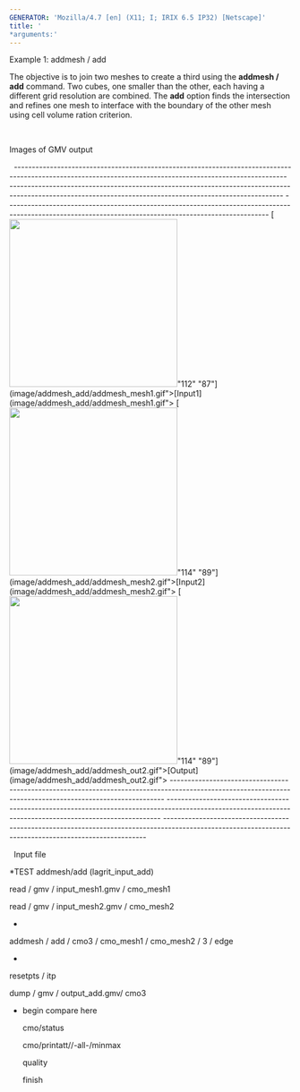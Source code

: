 ```yaml
---
GENERATOR: 'Mozilla/4.7 [en] (X11; I; IRIX 6.5 IP32) [Netscape]'
title: '
*arguments:'
---
```


 Example 1: addmesh / add

  The objective is to join two meshes to create a third using the
  **addmesh / add** command.
  Two cubes, one smaller than the other, each having a different grid
  resolution are combined. The **add** option finds the intersection
  and refines one mesh to interface with the boundary of the other
  mesh using cell volume ration criterion.

  [](../lagrit_input_add) 

  Images of GMV output

   
    ---------------------------------------------------------------------------------------------------------------------------------------------------------- ---------------------------------------------------------------------------------------------------------------------------------------------------------- -------------------------------------------------------------------------------------------------------------------------------------------------------
    [<img height="300" width="300" src="https://lanl.github.io/LaGriT/docsassets/images/addmesh_add/addmesh_mesh1_tn.gif">"112" "87"](image/addmesh_add/addmesh_mesh1.gif">[Input1](image/addmesh_add/addmesh_mesh1.gif">   [<img height="300" width="300" src="https://lanl.github.io/LaGriT/docsassets/images/addmesh_add/addmesh_mesh2_tn.gif">"114" "89"](image/addmesh_add/addmesh_mesh2.gif">[Input2](image/addmesh_add/addmesh_mesh2.gif">   [<img height="300" width="300" src="https://lanl.github.io/LaGriT/docsassets/images/addmesh_add/addmesh_out2_tn.gif">"114" "89"](image/addmesh_add/addmesh_out2.gif">[Output](image/addmesh_add/addmesh_out2.gif">
    ---------------------------------------------------------------------------------------------------------------------------------------------------------- ---------------------------------------------------------------------------------------------------------------------------------------------------------- -------------------------------------------------------------------------------------------------------------------------------------------------------
 
  

   
  Input file

  
*TEST addmesh/add (lagrit\_input\_add)

  read / gmv / input\_mesh1.gmv / cmo\_mesh1

  read / gmv / input\_mesh2.gmv / cmo\_mesh2

  
*

  addmesh / add / cmo3 / cmo\_mesh1 / cmo\_mesh2 / 3 / edge

  
*

  resetpts / itp

  dump / gmv / output\_add.gmv/ cmo3

  
* begin compare here

  cmo/status

  cmo/printatt//-all-/minmax

  quality

  finish

